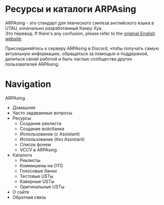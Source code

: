 # Ресурсы и каталоги ARPAsing

ARPAsing - это стандарт для певческого синтеза английского языка в UTAU, изначально разработанный Канру Хуа.  
Это перевод. If there's any confusion, please refer to the [original English website]().

Присоединяйтесь к серверу ARPAsing в Discord, чтобы получать самую актуальную информацию, обращаться за помощью и поддержкой, делиться своей работой и быть частью сообщества других пользователей ARPAsing.

# Navigation

ARPAsing
- Домашняя
- Часто задаваемые вопросы
- Ресурсы
  - Создание реклиста
  - Создание войсбанка
  - Использование (с Assistant)
  - Использование (без Assistant)
  - Список фонем
  - VCCV в ARPAsing
- Каталоги
  - Реклисты
  - Коммишены на OTO
  - Голосовые банки
  - Тестовые USTы
  - Каверные USTы
  - Оригинальные USTы
- О сайте
- Обратная связь
